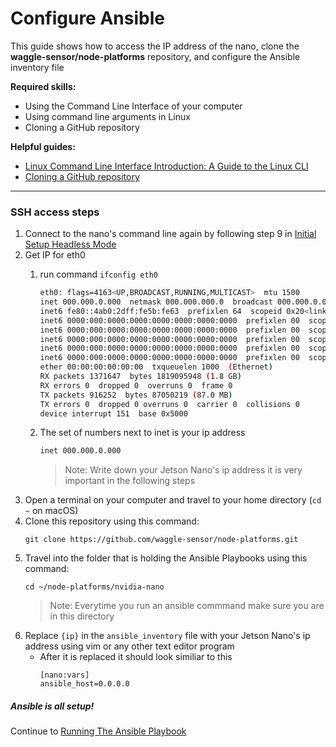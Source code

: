 # Configure Ansible

This guide shows how to access the IP address of the nano, clone the **waggle-sensor/node-platforms** repository, and configure the Ansible inventory file

**Required skills:** 
* Using the Command Line Interface of your computer
* Using command line arguments in Linux
* Cloning a GitHub repository

**Helpful guides:**
* [Linux Command Line Interface Introduction: A Guide to the Linux CLI](https://www.linuxjournal.com/content/linux-command-line-interface-introduction-guide)
* [Cloning a GitHub repository](https://docs.github.com/en/repositories/creating-and-managing-repositories/cloning-a-repository)  

---

### SSH access steps

  1. Connect to the nano's command line again by following step 9 in <a href="https://developer.nvidia.com/embedded/learn/get-started-jetson-nano-devkit#setup-headless">Initial Setup Headless Mode</a>
  2. Get IP for eth0
      1. run command `ifconfig eth0`
      
          ```bash
          eth0: flags=4163<UP,BROADCAST,RUNNING,MULTICAST>  mtu 1500
          inet 000.000.0.000  netmask 000.000.000.0  broadcast 000.000.0.000
          inet6 fe80::4ab0:2dff:fe5b:fe63  prefixlen 64  scopeid 0x20<link>
          inet6 0000:000:0000:0000:0000:0000:0000:0000  prefixlen 00  scopeid 0x0<global>
          inet6 0000:000:0000:0000:0000:0000:0000:0000  prefixlen 00  scopeid 0x0<global>
          inet6 0000:000:0000:0000:0000:0000:0000:0000  prefixlen 00  scopeid 0x0<global>
          inet6 0000:000:0000:0000:0000:0000:0000:0000  prefixlen 00  scopeid 0x0<global>
          inet6 0000:000:0000:0000:0000:0000:0000:0000  prefixlen 00  scopeid 0x0<global>
          ether 00:00:00:00:00:00  txqueuelen 1000  (Ethernet)
          RX packets 1371647  bytes 1819095948 (1.8 GB)
          RX errors 0  dropped 0  overruns 0  frame 0
          TX packets 916252  bytes 87050219 (87.0 MB)
          TX errors 0  dropped 0 overruns 0  carrier 0  collisions 0
          device interrupt 151  base 0x5000
          ```

      2. The set of numbers next to inet is your ip address
          ```bash
          inet 000.000.0.000
          ```
          >Note: Write down your Jetson Nano's ip address it is very important in the following steps
  3. Open a terminal on your computer and travel to your home directory (`cd ~` on macOS)
  4. Clone this repository using this command:
        ```
        git clone https://github.com/waggle-sensor/node-platforms.git
        ```
  5. Travel into the folder that is holding the Ansible Playbooks using this command:
        ```
        cd ~/node-platforms/nvidia-nano
        ```
        >Note: Everytime you run an ansible commmand make sure you are in this directory
  6. Replace `{ip}` in the `ansible_inventory` file with your Jetson Nano's ip address using vim or any other text editor program
       - After it is replaced it should look similiar to this
           ```
           [nano:vars]
           ansible_host=0.0.0.0
           ```

##### Ansible is all setup!

Continue to [Running The Ansible Playbook](./running_ansible.md)